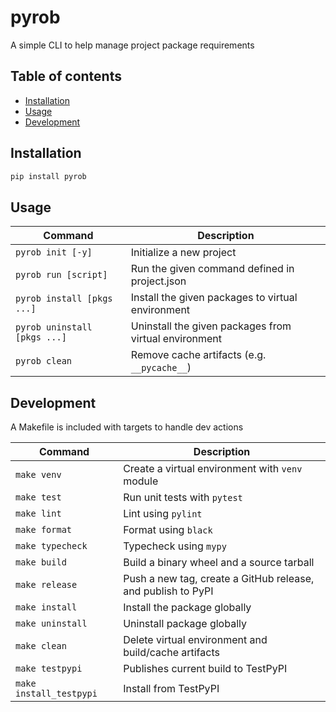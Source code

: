 # pyrob

A simple CLI to help manage project package requirements

## Table of contents

- [Installation](#installation)
- [Usage](#usage)
- [Development](#development)

## Installation

```bash
pip install pyrob
```

## Usage

| Command                      | Description                                           |
| ---------------------------- | ----------------------------------------------------- |
| `pyrob init [-y]`            | Initialize a new project                              |
| `pyrob run [script]`         | Run the given command defined in project.json         |
| `pyrob install [pkgs ...]`   | Install the given packages to virtual environment     |
| `pyrob uninstall [pkgs ...]` | Uninstall the given packages from virtual environment |
| `pyrob clean`                | Remove cache artifacts (e.g. `__pycache__`)           |

## Development

A Makefile is included with targets to handle dev actions

| Command                 | Description                                                  |
| ----------------------- | ------------------------------------------------------------ |
| `make venv`             | Create a virtual environment with `venv` module              |
| `make test`             | Run unit tests with `pytest`                                 |
| `make lint`             | Lint using `pylint`                                          |
| `make format`           | Format using `black`                                         |
| `make typecheck`        | Typecheck using `mypy`                                       |
| `make build`            | Build a binary wheel and a source tarball                    |
| `make release`          | Push a new tag, create a GitHub release, and publish to PyPI |
| `make install`          | Install the package globally                                 |
| `make uninstall`        | Uninstall package globally                                   |
| `make clean`            | Delete virtual environment and build/cache artifacts         |
| `make testpypi`         | Publishes current build to TestPyPI                          |
| `make install_testpypi` | Install from TestPyPI                                        |
